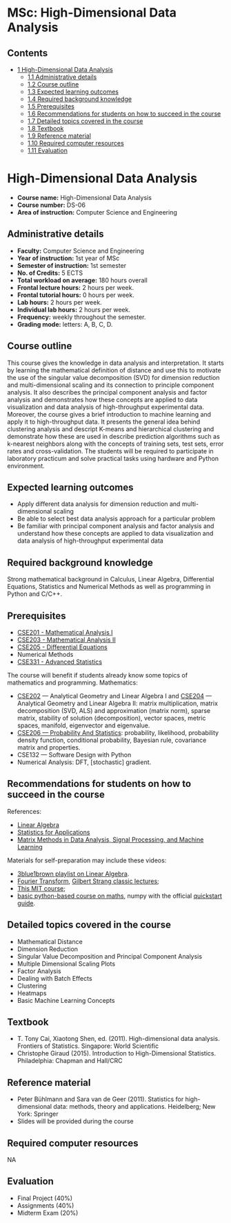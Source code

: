 






MSc: High-Dimensional Data Analysis
===================================






Contents
--------


* [1 High-Dimensional Data Analysis](#High-Dimensional_Data_Analysis)
	+ [1.1 Administrative details](#Administrative_details)
	+ [1.2 Course outline](#Course_outline)
	+ [1.3 Expected learning outcomes](#Expected_learning_outcomes)
	+ [1.4 Required background knowledge](#Required_background_knowledge)
	+ [1.5 Prerequisites](#Prerequisites)
	+ [1.6 Recommendations for students on how to succeed in the course](#Recommendations_for_students_on_how_to_succeed_in_the_course)
	+ [1.7 Detailed topics covered in the course](#Detailed_topics_covered_in_the_course)
	+ [1.8 Textbook](#Textbook)
	+ [1.9 Reference material](#Reference_material)
	+ [1.10 Required computer resources](#Required_computer_resources)
	+ [1.11 Evaluation](#Evaluation)



High-Dimensional Data Analysis
==============================


* **Course name:** High-Dimensional Data Analysis
* **Course number:** DS-06
* **Area of instruction:** Computer Science and Engineering


Administrative details
----------------------


* **Faculty:** Computer Science and Engineering
* **Year of instruction:** 1st year of MSc
* **Semester of instruction:** 1st semester
* **No. of Credits:** 5 ECTS
* **Total workload on average:** 180 hours overall
* **Frontal lecture hours:** 2 hours per week.
* **Frontal tutorial hours:** 0 hours per week.
* **Lab hours:** 2 hours per week.
* **Individual lab hours:** 2 hours per week.
* **Frequency:** weekly throughout the semester.
* **Grading mode:** letters: A, B, C, D.


Course outline
--------------


This course gives the knowledge in data analysis and interpretation. It starts by learning the mathematical definition of distance and use this to motivate the use of the singular value decomposition (SVD) for dimension reduction and multi-dimensional scaling and its connection to principle component analysis. It also describes the principal component analysis and factor analysis and demonstrates how these concepts are applied to data visualization and data analysis of high-throughput experimental data. Moreover, the course gives a brief introduction to machine learning and apply it to high-throughput data. It presents the general idea behind clustering analysis and descript K-means and hierarchical clustering and demonstrate how these are used in describe prediction algorithms such as k-nearest neighbors along with the concepts of training sets, test sets, error rates and cross-validation. The students will be required to participate in laboratory practicum and solve practical tasks using hardware and Python environment.



Expected learning outcomes
--------------------------


* Apply different data analysis for dimension reduction and multi-dimensional scaling
* Be able to select best data analysis approach for a particular problem
* Be familiar with principal component analysis and factor analysis and understand how these concepts are applied to data visualization and data analysis of high-throughput experimental data


Required background knowledge
-----------------------------


Strong mathematical background in Calculus, Linear Algebra, Differential Equations, Statistics and Numerical Methods as well as programming in Python and C/C++.



Prerequisites
-------------


* [CSE201 - Mathematical Analysis I](https://eduwiki.innopolis.university/index.php/BSc:_Mathematical_Analysis_I)
* [CSE203 - Mathematical Analysis II](https://eduwiki.innopolis.university/index.php/BSc:_Mathematical_Analysis_II)
* [CSE205 - Differential Equations](https://eduwiki.innopolis.university/index.php/BSc:_Differential_Equations)
* Numerical Methods
* [CSE331 - Advanced Statistics](https://eduwiki.innopolis.university/index.php/MSc:_Advanced_Statistics)


The course will benefit if students already know some topics of mathematics and programming. 
Mathematics: 



* [CSE202](https://eduwiki.innopolis.university/index.php/BSc:_Analytic_Geometry_And_Linear_Algebra_I1) — Analytical Geometry and Linear Algebra I and [CSE204](https://eduwiki.innopolis.university/index.php/BSc:_Analytic_Geometry_And_Linear_Algebra_II) — Analytical Geometry and Linear Algebra II: matrix multiplication, matrix decomposition (SVD, ALS) and approximation (matrix norm), sparse matrix, stability of solution (decomposition), vector spaces, metric spaces, manifold, eigenvector and eigenvalue.
* [CSE206 — Probability And Statistics](https://eduwiki.innopolis.university/index.php/BSc:_Probability_And_Statistics): probability, likelihood, probability density function, conditional probability, Bayesian rule, covariance matrix and properties.
* CSE132 — Software Design with Python
* Numerical Analysis: DFT, [stochastic] gradient.


Recommendations for students on how to succeed in the course
------------------------------------------------------------


References:



* [Linear Algebra](https://ocw.mit.edu/courses/18-06-linear-algebra-spring-2010/)
* [Statistics for Applications](https://ocw.mit.edu/courses/18-650-statistics-for-applications-fall-2016/)
* [Matrix Methods in Data Analysis, Signal Processing, and Machine Learning](https://ocw.mit.edu/courses/18-065-matrix-methods-in-data-analysis-signal-processing-and-machine-learning-spring-2018/)


Materials for self-preparation may include these videos: 



* [3blue1brown playlist on Linear Algebra](https://www.youtube.com/playlist?list=PLZHQObOWTQDPD3MizzM2xVFitgF8hE_ab).
* [Fourier Transform](https://www.youtube.com/watch?v=spUNpyF58BY), [Gilbert Strang classic lectures](https://ocw.mit.edu/courses/18-06-linear-algebra-spring-2010/resources/video-lectures/);
* [This MIT course](https://ocw.mit.edu/courses/6-042j-mathematics-for-computer-science-spring-2015/);
* [basic python-based course on maths](https://github.com/hsu-ai-course/mbp/tree/master/notebooks), numpy with the official [quickstart guide](https://numpy.org/doc/stable/user/quickstart.html).


Detailed topics covered in the course
-------------------------------------


* Mathematical Distance
* Dimension Reduction
* Singular Value Decomposition and Principal Component Analysis
* Multiple Dimensional Scaling Plots
* Factor Analysis
* Dealing with Batch Effects
* Clustering
* Heatmaps
* Basic Machine Learning Concepts


Textbook
--------


* T. Tony Cai, Xiaotong Shen, ed. (2011). High-dimensional data analysis. Frontiers of Statistics. Singapore: World Scientific
* Christophe Giraud (2015). Introduction to High-Dimensional Statistics. Philadelphia: Chapman and Hall/CRC


Reference material
------------------


* Peter Bühlmann and Sara van de Geer (2011). Statistics for high-dimensional data: methods, theory and applications. Heidelberg; New York: Springer
* Slides will be provided during the course


Required computer resources
---------------------------


NA



Evaluation
----------


* Final Project (40%)
* Assignments (40%)
* Midterm Exam (20%)










